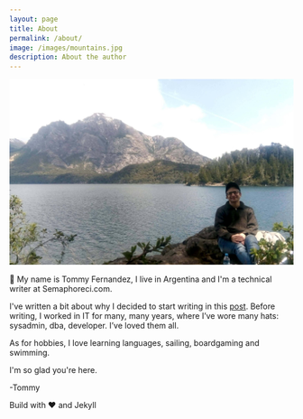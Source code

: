 ```yaml
---
layout: page
title: About
permalink: /about/
image: /images/mountains.jpg
description: About the author
---
```


![Me](/images/mountains.jpg)

👋 My name is Tommy Fernandez, I live in Argentina and I'm a technical writer at Semaphoreci.com.

I've written a bit about why I decided to start writing in this [post](/posts/what-got-me-writing). Before writing, I worked in IT for many, many years, where I’ve wore many hats: sysadmin, dba, developer. I’ve loved them all.

As for hobbies, I love learning languages, sailing, boardgaming and swimming. 

I'm so glad you're here.

-Tommy

Build with ❤️ and Jekyll
